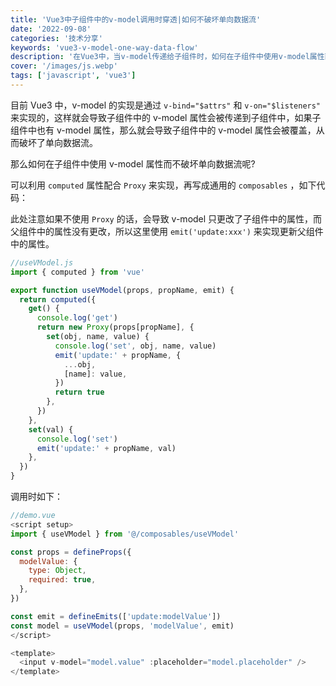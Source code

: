 ```yaml
---
title: 'Vue3中子组件中的v-model调用时穿透|如何不破坏单向数据流'
date: '2022-09-08'
categories: '技术分享'
keywords: 'vue3-v-model-one-way-data-flow'
description: '在Vue3中，当v-model传递给子组件时，如何在子组件中使用v-model属性而不破坏单向数据流？'
cover: '/images/js.webp'
tags: ['javascript', 'vue3']
---
```


目前 Vue3 中，v-model 的实现是通过 `v-bind="$attrs"` 和 `v-on="$listeners"` 来实现的，这样就会导致子组件中的 v-model 属性会被传递到子组件中，如果子组件中也有 v-model 属性，那么就会导致子组件中的 v-model 属性会被覆盖，从而破坏了单向数据流。

那么如何在子组件中使用 v-model 属性而不破坏单向数据流呢?

可以利用 `computed` 属性配合 `Proxy` 来实现，再写成通用的 `composables` ，如下代码：

此处注意如果不使用 `Proxy` 的话，会导致 v-model 只更改了子组件中的属性，而父组件中的属性没有更改，所以这里使用 `emit('update:xxx')` 来实现更新父组件中的属性。

```js
//useVModel.js
import { computed } from 'vue'

export function useVModel(props, propName, emit) {
  return computed({
    get() {
      console.log('get')
      return new Proxy(props[propName], {
        set(obj, name, value) {
          console.log('set', obj, name, value)
          emit('update:' + propName, {
            ...obj,
            [name]: value,
          })
          return true
        },
      })
    },
    set(val) {
      console.log('set')
      emit('update:' + propName, val)
    },
  })
}
```

调用时如下：

```js
//demo.vue
<script setup>
import { useVModel } from '@/composables/useVModel'

const props = defineProps({
  modelValue: {
    type: Object,
    required: true,
  },
})

const emit = defineEmits(['update:modelValue'])
const model = useVModel(props, 'modelValue', emit)
</script>

<template>
  <input v-model="model.value" :placeholder="model.placeholder" />
</template>
```
